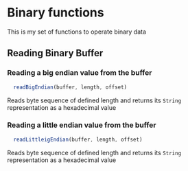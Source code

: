 # Binary functions

This is my set of functions to operate binary data

## Reading Binary Buffer

### Reading a big endian value from the buffer

```JavaScript
  readBigEndian(buffer, length, offset)
```  

  Reads byte sequence of defined length and returns its ```String``` representation as a hexadecimal value 

### Reading a little endian value from the buffer

```JavaScript
  readLittleigEndian(buffer, length, offset)
```  

  Reads byte sequence of defined length and returns its ```String``` representation as a hexadecimal value 

